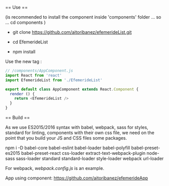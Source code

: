 == Use ==

(is recommended to install the component inside 'components' folder ... so ...
cd components )

- git clone https://github.com/aitoribanez/efemerideList.git

- cd EfemerideList

- npm install

Use the new tag
:
```javascript
// /components/AppComponent.js
import React from 'react'
import EfemerideList from './EfemerideList'

export default class AppComponent extends React.Component {
  render () {
    return <EfemerideList />
  }
}
```

== Build ==

As we use ES2015/2016 syntax with babel, webpack, sass for styles, standard for linting, components with their own css file, we need on the point that you build your JS and CSS files some packages.

   npm i -D babel-core babel-eslint babel-loader babel-polyfill babel-preset-es2015 babel-preset-react css-loader extract-text-webpack-plugin node-sass sass-loader standard standard-loader style-loader webpack url-loader

For webpack, *webpack.config.js* is an example.

App using <EfemerideList /> component: https://github.com/aitoribanez/efemerideApp
